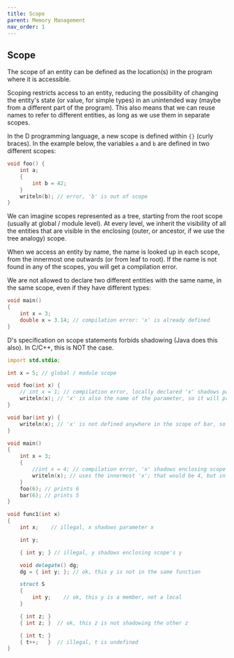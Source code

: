 ```yaml
---
title: Scope
parent: Memory Management
nav_order: 1
---
```


## Scope

The scope of an entity can be defined as the location(s) in the program where it is accessible.

Scoping restricts access to an entity, reducing the possibility of changing the entity's state (or value, for simple types) in an unintended way (maybe from a different part of the program).
This also means that we can reuse names to refer to different entities, as long as we use them in separate scopes.

In the D programming language, a new scope is defined within `{}` (curly braces).
In the example below, the variables `a` and `b` are defined in two different scopes:

```d
void foo() {
    int a;
    {
        int b = 42;
    }
    writeln(b); // error, 'b' is out of scope
}
```

We can imagine scopes represented as a tree, starting from the root scope (usually at global / module level).
At every level, we inherit the visibility of all the entities that are visible in the enclosing (outer, or ancestor, if we use the tree analogy) scope.

When we access an entity by name, the name is looked up in each scope, from the innermost one outwards (or from leaf to root). If the name is not found in any of the scopes, you will get a compilation error.

We are not allowed to declare two different entities with the same name, in the same scope, even if they have different types:

```d
void main()
{
    int x = 3;
    double x = 3.14; // compilation error: 'x' is already defined
}
```

D's specification on scope statements forbids shadowing (Java does this also). In C/C++, this is NOT the case.

```d
import std.stdio;

int x = 5; // global / module scope

void foo(int x) {
    // int x = 1; // compilation error, locally declared 'x' shadows parameter 'x'
	writeln(x); // 'x' is also the name of the parameter, so it will print the value of the parameter
}

void bar(int y) {
	writeln(x); // 'x' is not defined anywhere in the scope of bar, so the compiler will look into the global scope for the name 'x'
}

void main()
{
    int x = 3;
    {
        //int x = 4; // compilation error, 'x' shadows enclosing scope's 'x'
    	writeln(x); // uses the innermost 'x'; that would be 4, but in D that declaration is illegal, so it will print 3
    }
    foo(6); // prints 6
    bar(6); // prints 5
}
```

```d
void func1(int x)
{
    int x;    // illegal, x shadows parameter x

    int y;

    { int y; } // illegal, y shadows enclosing scope's y

    void delegate() dg;
    dg = { int y; }; // ok, this y is not in the same function

    struct S
    {
        int y;    // ok, this y is a member, not a local
    }

    { int z; }
    { int z; }  // ok, this z is not shadowing the other z

    { int t; }
    { t++;   }  // illegal, t is undefined
}
```
